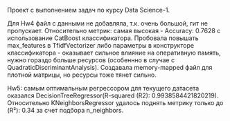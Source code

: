 Проект с выполнением задач по курсу Data Science-1.

Для Hw4 файл с данными не добавляла, т.к. очень большой, гит не пропускает. 
Относительно метрик: самая высокая  - Accuracy: 0.7628 с использование CatBoost классификатора.
Пробовала повышать max_features в TfidfVectorizer либо параметры в конструкторе классификатора - оказывает сильное влияние на оперативную память, нужно гораздо больше ресурсов (особеннно в случае с QuadraticDiscriminantAnalysis). Создавала memory-mapped файл для плотной матрицы, но ресурсы тоже тянет сильно.

Hw5: самым оптимальным регрессором для текущего датасета оказался DecisionTreeRegressor(R-squared (R2): 0.9938584421820219). Относительно KNeighborsRegressor удалось поднять метрику только до (R²): 0.34 за счет подбора n_neighbors.
